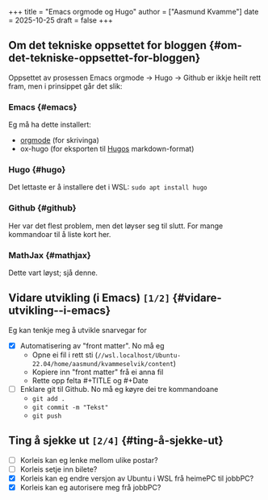 +++
title = "Emacs orgmode og Hugo"
author = ["Aasmund Kvamme"]
date = 2025-10-25
draft = false
+++

## Om det tekniske oppsettet for bloggen {#om-det-tekniske-oppsettet-for-bloggen}

Oppsettet av prosessen Emacs orgmode -&gt; Hugo -&gt; Github er ikkje heilt rett fram, men i prinsippet går det slik:


### Emacs {#emacs}

Eg må ha dette installert:

-   [orgmode](https://orgmode.org) (for skrivinga)
-   ox-hugo (for eksporten til [Hugos](https://gohugo.io) markdown-format)


### Hugo {#hugo}

Det lettaste er å installere det i WSL: `sudo apt install hugo`


### Github {#github}

Her var det flest problem, men det løyser seg til slutt. For mange kommandoar til å liste kort her.


### MathJax {#mathjax}

Dette vart løyst; sjå denne.


## Vidare utvikling (i Emacs) <code>[1/2]</code> {#vidare-utvikling--i-emacs}

Eg kan tenkje meg å utvikle snarvegar for

-   [X] Automatisering av "front matter". No må eg
    -   Opne ei fil i rett sti (`//wsl.localhost/Ubuntu-22.04/home/aasmund/kvammeselvik/content`)
    -   Kopiere inn "front matter" frå ei anna fil
    -   Rette opp felta #+TITLE og #+Date
-   [ ] Enklare git til Github. No må eg køyre dei tre kommandoane
    -   `git add .`
    -   `git commit -m "Tekst"`
    -   `git push`


## Ting å sjekke ut <code>[2/4]</code> {#ting-å-sjekke-ut}

-   [ ] Korleis kan eg lenke mellom ulike postar?
-   [ ] Korleis setje inn bilete?
-   [X] Korleis kan eg endre versjon av Ubuntu i WSL frå heimePC til jobbPC?
-   [X] Korleis kan eg autorisere meg frå jobbPC?
